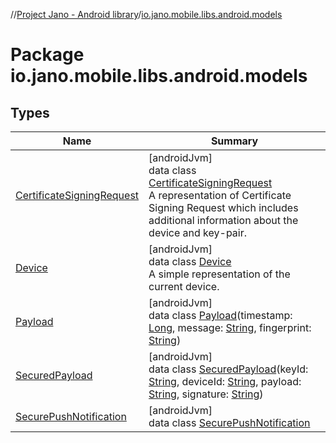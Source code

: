 //[Project Jano - Android library](../../index.md)/[io.jano.mobile.libs.android.models](index.md)

# Package io.jano.mobile.libs.android.models

## Types

| Name | Summary |
|---|---|
| [CertificateSigningRequest](-certificate-signing-request/index.md) | [androidJvm]<br>data class [CertificateSigningRequest](-certificate-signing-request/index.md)<br>A representation of Certificate Signing Request which includes additional information about the device and key-pair. |
| [Device](-device/index.md) | [androidJvm]<br>data class [Device](-device/index.md)<br>A simple representation of the current device. |
| [Payload](-payload/index.md) | [androidJvm]<br>data class [Payload](-payload/index.md)(timestamp: [Long](https://kotlinlang.org/api/latest/jvm/stdlib/kotlin/-long/index.html), message: [String](https://kotlinlang.org/api/latest/jvm/stdlib/kotlin/-string/index.html), fingerprint: [String](https://kotlinlang.org/api/latest/jvm/stdlib/kotlin/-string/index.html)) |
| [SecuredPayload](-secured-payload/index.md) | [androidJvm]<br>data class [SecuredPayload](-secured-payload/index.md)(keyId: [String](https://kotlinlang.org/api/latest/jvm/stdlib/kotlin/-string/index.html), deviceId: [String](https://kotlinlang.org/api/latest/jvm/stdlib/kotlin/-string/index.html), payload: [String](https://kotlinlang.org/api/latest/jvm/stdlib/kotlin/-string/index.html), signature: [String](https://kotlinlang.org/api/latest/jvm/stdlib/kotlin/-string/index.html)) |
| [SecurePushNotification](-secure-push-notification/index.md) | [androidJvm]<br>data class [SecurePushNotification](-secure-push-notification/index.md) |
